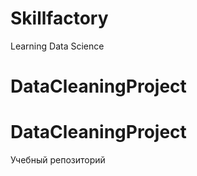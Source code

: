 # Skillfactory
Learning Data Science

# DataCleaningProject
# DataCleaningProject

Учебный репозиторий